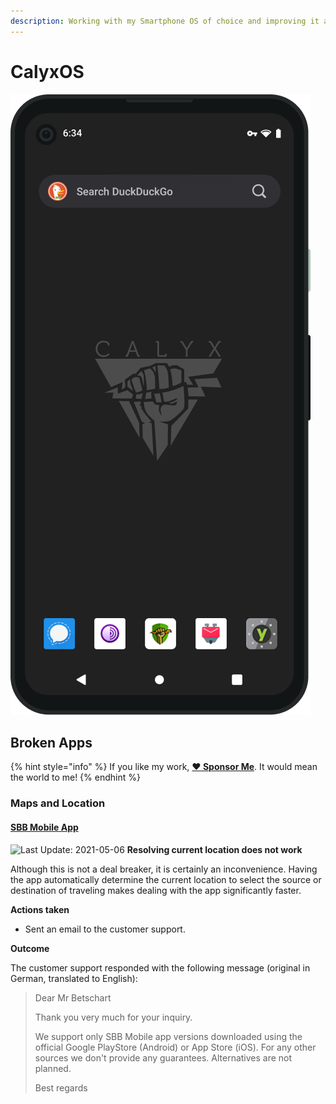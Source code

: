 ```yaml
---
description: Working with my Smartphone OS of choice and improving it along the way.
---
```


# CalyxOS

![An Android mobile operating system that puts privacy and security into the hands of everyday users.](../.gitbook/assets/calyx-os.png)

## Broken Apps

{% hint style="info" %}
If you like my work, [**❤️ Sponsor Me**](https://github.com/sponsors/marbetschar). It would mean the world to me!
{% endhint %}

### Maps and Location

#### [SBB Mobile App](https://play.google.com/store/apps/details?id=ch.sbb.mobile.android.b2c&hl=en_US&gl=US)

![Last Update: 2021-05-06](https://img.shields.io/badge/last%20update-2021--05--06-lightgrey?style=social) **Resolving current location does not work**

Although this is not a deal breaker, it is certainly an inconvenience. Having the app automatically determine the current location to select the source or destination of traveling makes dealing with the app significantly faster.

**Actions taken**

* Sent an email to the customer support.

**Outcome**

The customer support responded with the following message \(original in German, translated to English\):

> Dear Mr Betschart
>
> Thank you very much for your inquiry.
>
> We support only SBB Mobile app versions downloaded using the official Google PlayStore \(Android\) or App Store \(iOS\). For any other sources we don't provide any guarantees. Alternatives are not planned.
>
> Best regards

